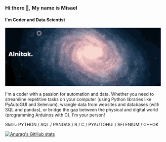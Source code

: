 ### Hi there 👋, My name is Misael
#### I'm Coder and Data Scientist
![I'm Web Developer and Data Scientist](https://github.com/Alnit4k/Alnit4k/blob/main/banner.png)

I'm a coder with a passion for automation and data. Whether you need to streamline repetitive tasks on your computer (using Python libraries like PyAutoGUI and Selenium), wrangle data from websites and databases (with SQL and pandas), or bridge the gap between the physical and digital world (programming Arduinos with C), I'm your person!

Skills: PYTHON / SQL / PANDAS / R / C / PYAUTOHUI / SELENIUM / C++OK


[![Anurag's GitHub stats](https://github-readme-stats.vercel.app/api?username=alnit4k&show_icons=true&theme=dracula)](https://github.com/anuraghazra/github-readme-stats)
